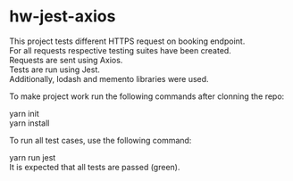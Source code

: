 # hw-jest-axios
This project tests different HTTPS request on booking endpoint.  
For all requests respective testing suites have been created.  
Requests are sent using Axios.  
Tests are run using Jest.  
Additionally, lodash and memento libraries were used.  
  
To make project work run the following commands after clonning the repo:  
  
yarn init  
yarn install  
 
To run all test cases, use the following command:  
  
yarn run jest  
It is expected that all tests are passed (green).  

